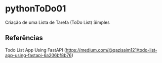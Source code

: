 # pythonToDo01
Criação de uma Lista de Tarefa (ToDo List) Simples

## Referências

Todo List App Using FastAPI (https://medium.com/@qazisaim121/todo-list-app-using-fastapi-6a206bf8b76)
